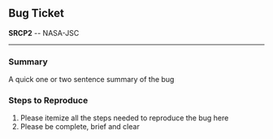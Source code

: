 ## Bug Ticket
__SRCP2__ -- NASA-JSC

--------------------------------------------------------------------------------
### Summary
A quick one or two sentence summary of the bug

### Steps to Reproduce
1. Please itemize all the steps needed to reproduce the bug here
2. Please be complete, brief and clear

